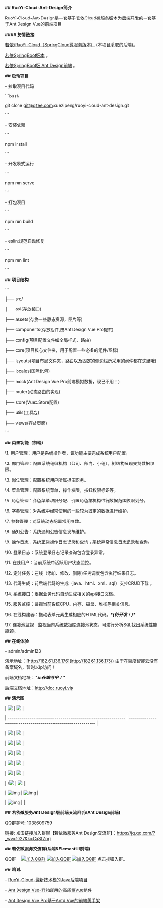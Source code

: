 **## RuoYi-Cloud-Ant-Design简介**



RuoYi-Cloud-Ant-Design是一套基于若依Cloud微服务版本为后端开发的一套基于Ant Design Vue的前端项目



**#### 友情链接**

[若依/RuoYi-Cloud（SpringCloud微服务版本）](https://gitee.com/y_project/RuoYi-Cloud) (本项目采取的后端)。

[若依SpringBoot版本](https://gitee.com/y_project/RuoYi-Vue) 。

[若依SpringBoot版 Ant Design前端](https://gitee.com/fuzui/RuoYi-Antdv) 。



**## 启动项目**



\- 拉取项目代码



\```bash

git clone git@gitee.com:xuezipeng/ruoyi-cloud-ant-design.git

\```



\- 安装依赖



\```

npm install

\```



\- 开发模式运行



\```

npm run serve

\```



\- 打包项目



\```

npm run build

\```



\- eslint规范自动修复



\```

npm run lint

\```



**## 项目结构**



\```

├── src/

  ├── api(存放接口)

  ├── assets(存放一些静态资源，图片等)

  ├── components(存放组件,由Ant Design Vue Pro提供)

  ├── config(项目配置文件如全局样式、路由)

  ├── core(项目核心文件夹，用于配置一些必备的组件/图标)

  ├── layouts(项目布局文件夹，路由以及固定的侧边栏所采用的组件都在这里哦)

  ├── locales(国际化包)

  ├── mock(Ant Design Vue Pro前端模拟数据，现已不用！)

  ├── router(动态路由的实现)

  ├── store(Vuex.Store配置)

  ├── utils(工具包)

  ├── views(存放页面)

\```



**## 内置功能（前端）**



\1. 用户管理：用户是系统操作者，该功能主要完成系统用户配置。

\2. 部门管理：配置系统组织机构（公司、部门、小组），树结构展现支持数据权限。

\3. 岗位管理：配置系统用户所属担任职务。

\4. 菜单管理：配置系统菜单，操作权限，按钮权限标识等。

\5. 角色管理：角色菜单权限分配、设置角色按机构进行数据范围权限划分。

\6. 字典管理：对系统中经常使用的一些较为固定的数据进行维护。

\7. 参数管理：对系统动态配置常用参数。

\8. 通知公告：系统通知公告信息发布维护。

\9. 操作日志：系统正常操作日志记录和查询；系统异常信息日志记录和查询。

\10. 登录日志：系统登录日志记录查询包含登录异常。

\11. 在线用户：当前系统中活跃用户状态监控。

\12. 定时任务：在线（添加、修改、删除)任务调度包含执行结果日志。

\13. 代码生成：前后端代码的生成（java、html、xml、sql）支持CRUD下载 。

\14. 系统接口：根据业务代码自动生成相关的api接口文档。

\15. 服务监控：监视当前系统CPU、内存、磁盘、堆栈等相关信息。

\16. 在线构建器：拖动表单元素生成相应的HTML代码。***\*(待开发！)\****

\17. 连接池监视：监视当前系统数据库连接池状态，可进行分析SQL找出系统性能瓶颈。



**## 在线体验**



\- admin/admin123



演示地址：[http://182.61.136.176](http://182.61.136.176/) 由于在百度智能云没有备案域名，暂时以ip访问！



前端文档地址：***\*正在编写中！\****



后端文档地址：http://doc.ruoyi.vip



**## 演示图**



| ![](https://snkkkait.oss-cn-beijing.aliyuncs.com/picgo/20210101113510.png) | ![](https://snkkkait.oss-cn-beijing.aliyuncs.com/picgo/20210101113541.png) |

| ------------------------------------------------------------ | ------------------------------------------------------------ |

| ![](https://snkkkait.oss-cn-beijing.aliyuncs.com/picgo/20210101113610.png) | ![](https://snkkkait.oss-cn-beijing.aliyuncs.com/picgo/20210101113628.png) |

| ![](https://snkkkait.oss-cn-beijing.aliyuncs.com/picgo/20210101113749.png) | ![](https://snkkkait.oss-cn-beijing.aliyuncs.com/picgo/20210101113826.png) |

| ![](https://snkkkait.oss-cn-beijing.aliyuncs.com/picgo/20210101113857.png) | ![](https://snkkkait.oss-cn-beijing.aliyuncs.com/picgo/20210101113922.png) |

| ![](https://snkkkait.oss-cn-beijing.aliyuncs.com/picgo/20210101113945.png) | ![](https://snkkkait.oss-cn-beijing.aliyuncs.com/picgo/20210101114121.png) |

| ![](https://snkkkait.oss-cn-beijing.aliyuncs.com/picgo/20210101114237.png) | ![](https://snkkkait.oss-cn-beijing.aliyuncs.com/picgo/20210101114256.png) |

| !![](https://snkkkait.oss-cn-beijing.aliyuncs.com/picgo/20210101114540.png) | ![](https://snkkkait.oss-cn-beijing.aliyuncs.com/picgo/20210101114602.png) |

| ![img](https://oscimg.oschina.net/oscnet/up-ece3fd37a3d4bb75a3926e905a3c5629055.png) | ![img](https://oscimg.oschina.net/oscnet/up-92ffb7f3835855cff100fa0f754a6be0d99.png) |

| ![img](https://oscimg.oschina.net/oscnet/up-ff9e3066561574aca73005c5730c6a41f15.png) |                               |



**## 若依微服务Ant Design版前端交流群(仅Ant Design前端)**



QQ群群号: 1038609759



链接: 点击链接加入群聊【若依微服务Ant Design交流群】：https://jq.qq.com/?_wv=1027&k=Cq8fZnrj



**## 若依微服务交流群(后端&ElementUI前端)**



QQ群： [![加入QQ群](https://img.shields.io/badge/%E5%B7%B2%E6%BB%A1-42799195-blue.svg)](https://jq.qq.com/?_wv=1027&k=yqInfq0S) [![加入QQ群](https://img.shields.io/badge/%E5%B7%B2%E6%BB%A1-170157040-blue.svg)](https://jq.qq.com/?_wv=1027&k=Oy1mb3p8) [![加入QQ群](https://img.shields.io/badge/130643120-blue.svg)](https://jq.qq.com/?_wv=1027&k=rvxkJtXK) 点击按钮入群。





**## 鸣谢:**



\- [RuoYi-Cloud-最新技术栈的Java后端项目](https://doc.ruoyi.vip/ruoyi-cloud/)



\- [Ant Design Vue-开箱即用的高质量Vue组件](https://www.antdv.com/docs/vue/introduce-cn/)



\- [Ant Design Vue Pro基于Antd Vue的前端脚手架](https://gitee.com/sendya/ant-design-pro-vue)